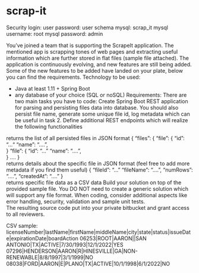 # scrap-it

Security login: user
password: user
schema mysql: scrap_it
mysql username: root
mysql password: admin

You’ve joined a team that is supporting the ScrapeIt application. The mentioned app is scrapping tones of web pages and extracting useful information which are further stored in flat files (sample file attached). The application is continuously evolving, and new features are still being added. Some of the new features to be added have landed on your plate, below you can find the requirements.
Technology to be used:
 - Java at least 1.11 + Spring Boot
 - any database of your choice (SQL or noSQL)
Requirements:
There are two main tasks you have to code:
Create Spring Boot REST application for parsing and persisting files data into database. You should also persist file name, generate some unique file id, log metadata which can be useful in task 2.
Define additional REST endpoints which will realize the following functionalities

returns the list of all persisted files in JSON format
		{
			“files”: {
				“file”: {
					“id”: “…“
“name”: “….”,	 
}
				“file”: {
					“id”: “…”
“name”: “….”,	 
}
….
		}	
returns details about the specific file in JSON format (feel free to add more metadata if you find them useful)
		{
			“fileId”: “…”
			“fileName”: “….”,
			“numRows”: “….”,
			“createdAt”: “.…”
		}	
returns specific file data as a CSV data
Build your solution on top of the provided sample file. You DO NOT need to create a generic solution which will support any file format. 
When coding, consider additional aspects like error handling, security, validation and sample unit tests. 	
The resulting source code put into your private bitbucket and grant access to all reviewers.

CSV sample:
licenseNumber|lastName|firstName|middleName|city|state|status|issueDate|expirationDate|boardAction
06253|ROOT|AARON||SAN ANTONIO|TX|ACTIVE|7/30/1993|12/1/2022|YES
07296|HENDERSON|AARON|R|HINESVILLE|GA|NON-RENEWABLE|8/8/1997|3/1/1999|NO
08038|FORD|AARON|E|PLANO|TX|ACTIVE|10/1/1998|6/1/2022|NO

